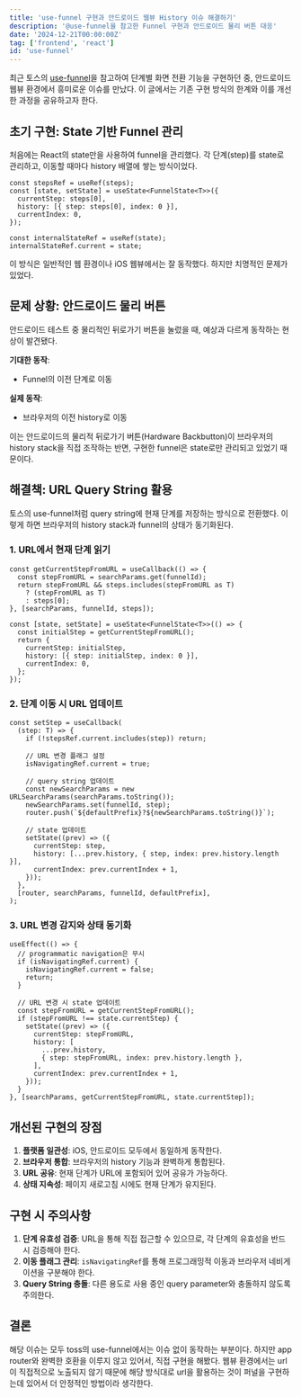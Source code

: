 ```yaml
---
title: 'use-funnel 구현과 안드로이드 웹뷰 History 이슈 해결하기'
description: '@use-funnel을 참고한 Funnel 구현과 안드로이드 물리 버튼 대응'
date: '2024-12-21T00:00:00Z'
tag: ['frontend', 'react']
id: 'use-funnel'
---
```


최근 토스의 [use-funnel](https://use-funnel.slash.page/ko)을 참고하여 단계별 화면 전환 기능을 구현하던 중, 안드로이드 웹뷰 환경에서 흥미로운 이슈를 만났다. 이 글에서는 기존 구현 방식의 한계와 이를 개선한 과정을 공유하고자 한다.

## 초기 구현: State 기반 Funnel 관리

처음에는 React의 state만을 사용하여 funnel을 관리했다. 각 단계(step)를 state로 관리하고, 이동할 때마다 history 배열에 쌓는 방식이었다.

```tsx
const stepsRef = useRef(steps);
const [state, setState] = useState<FunnelState<T>>({
  currentStep: steps[0],
  history: [{ step: steps[0], index: 0 }],
  currentIndex: 0,
});

const internalStateRef = useRef(state);
internalStateRef.current = state;
```

이 방식은 일반적인 웹 환경이나 iOS 웹뷰에서는 잘 동작했다. 하지만 치명적인 문제가 있었다.

## 문제 상황: 안드로이드 물리 버튼

안드로이드 테스트 중 물리적인 뒤로가기 버튼을 눌렀을 때, 예상과 다르게 동작하는 현상이 발견됐다.

**기대한 동작**:

- Funnel의 이전 단계로 이동

**실제 동작**:

- 브라우저의 이전 history로 이동

이는 안드로이드의 물리적 뒤로가기 버튼(Hardware Backbutton)이 브라우저의 history stack을 직접 조작하는 반면, 구현한 funnel은 state로만 관리되고 있었기 때문이다.

## 해결책: URL Query String 활용

토스의 use-funnel처럼 query string에 현재 단계를 저장하는 방식으로 전환했다. 이렇게 하면 브라우저의 history stack과 funnel의 상태가 동기화된다.

### 1. URL에서 현재 단계 읽기

```tsx
const getCurrentStepFromURL = useCallback(() => {
  const stepFromURL = searchParams.get(funnelId);
  return stepFromURL && steps.includes(stepFromURL as T)
    ? (stepFromURL as T)
    : steps[0];
}, [searchParams, funnelId, steps]);

const [state, setState] = useState<FunnelState<T>>(() => {
  const initialStep = getCurrentStepFromURL();
  return {
    currentStep: initialStep,
    history: [{ step: initialStep, index: 0 }],
    currentIndex: 0,
  };
});
```

### 2. 단계 이동 시 URL 업데이트

```tsx
const setStep = useCallback(
  (step: T) => {
    if (!stepsRef.current.includes(step)) return;

    // URL 변경 플래그 설정
    isNavigatingRef.current = true;

    // query string 업데이트
    const newSearchParams = new URLSearchParams(searchParams.toString());
    newSearchParams.set(funnelId, step);
    router.push(`${defaultPrefix}?${newSearchParams.toString()}`);

    // state 업데이트
    setState((prev) => ({
      currentStep: step,
      history: [...prev.history, { step, index: prev.history.length }],
      currentIndex: prev.currentIndex + 1,
    }));
  },
  [router, searchParams, funnelId, defaultPrefix],
);
```

### 3. URL 변경 감지와 상태 동기화

```tsx
useEffect(() => {
  // programmatic navigation은 무시
  if (isNavigatingRef.current) {
    isNavigatingRef.current = false;
    return;
  }

  // URL 변경 시 state 업데이트
  const stepFromURL = getCurrentStepFromURL();
  if (stepFromURL !== state.currentStep) {
    setState((prev) => ({
      currentStep: stepFromURL,
      history: [
        ...prev.history,
        { step: stepFromURL, index: prev.history.length },
      ],
      currentIndex: prev.currentIndex + 1,
    }));
  }
}, [searchParams, getCurrentStepFromURL, state.currentStep]);
```

## 개선된 구현의 장점

1. **플랫폼 일관성**: iOS, 안드로이드 모두에서 동일하게 동작한다.
2. **브라우저 통합**: 브라우저의 history 기능과 완벽하게 통합된다.
3. **URL 공유**: 현재 단계가 URL에 포함되어 있어 공유가 가능하다.
4. **상태 지속성**: 페이지 새로고침 시에도 현재 단계가 유지된다.

## 구현 시 주의사항

1. **단계 유효성 검증**: URL을 통해 직접 접근할 수 있으므로, 각 단계의 유효성을 반드시 검증해야 한다.
2. **이동 플래그 관리**: `isNavigatingRef`를 통해 프로그래밍적 이동과 브라우저 네비게이션을 구분해야 한다.
3. **Query String 충돌**: 다른 용도로 사용 중인 query parameter와 충돌하지 않도록 주의한다.

## 결론

해당 이슈는 모두 toss의 use-funnel에서는 이슈 없이 동작하는 부분이다. 하지만 app router와 완벽한 호환을 이루지 않고 있어서, 직접 구현을 해봤다. 웹뷰 환경에서는 url이 직접적으로 노출되지 않기 때문에 해당 방식대로 url을 활용하는 것이 퍼널을 구현하는데 있어서 더 안정적인 방법이라 생각한다.
